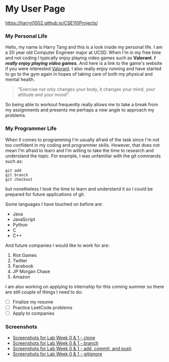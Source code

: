 # My User Page
https://harryt1002.github.io/CSE110Projects/
### My Personal Life
Hello, my name is Harry Tang and this is a look inside my personal life. I am a 20 year old Computer Engineer major at UCSD.
When I'm in my free time and not coding I typically enjoy playing video games such as **Valorant**. ***I really enjoy playing video games.***
And here is a link to the game's website if you were interested [Valorant](https://playvalorant.com/en-us/). 
I also really enjoy running and have started to go to the gym again in hopes of taking care of both my physical and mental health.
>"Exercise not only changes your body, it changes your mind, your attitude and your mood".

So being able to workout frequently really allows me to take a break from my assignments and presents me perhaps a new angle to
approach my problems.

### My Programmer Life
When it comes to programming I'm usually afraid of the task since I'm not too confident in my coding and programmer skills. However, that does
not mean I'm afraid to learn and I'm willing to take the time to research and understand the topic. For example, I was unfamiliar with the git 
commands such as:
```
git add
git branch
git checkout
```
but nonetheless I took the time to learn and understand it so I could be prepared for future applications of git.

Some languages I have touched on before are:
- Java
- JavaScript
- Python
- C
- C++

And future companies I would like to work for are:
1. Riot Games
2. Twitter
3. Facebook
4. JP Morgan Chase
5. Amazon

I am also working on applying to internship for this coming summer so there are still couple of things I need to do:
- [ ] Finalize my resume
- [ ] Practice LeetCode problems
- [ ] Apply to companies

### Screenshots
- [Screenshots for Lab Week 0 & 1 - clone](Screenshots/git%20clone.png)
- [Screenshots for Lab Week 0 & 1 - branch](Screenshots/git%20branch.png)
- [Screenshots for Lab Week 0 & 1 - add, commit, and push](Screenshots/add_commit_push.png)
- [Screenshots for Lab Week 0 & 1 - gitignore](Screenshots/gitignore.png)